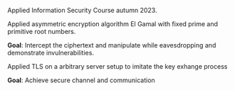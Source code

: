Applied Information Security Course autumn 2023. 

Applied asymmetric encryption algorithm El Gamal with fixed prime and primitive root numbers. 

**Goal**: Intercept the ciphertext and manipulate while eavesdropping and demonstrate invulnerabilities.

Applied TLS on a arbitrary server setup to imitate the key exhange process

**Goal**: Achieve secure channel and communication
